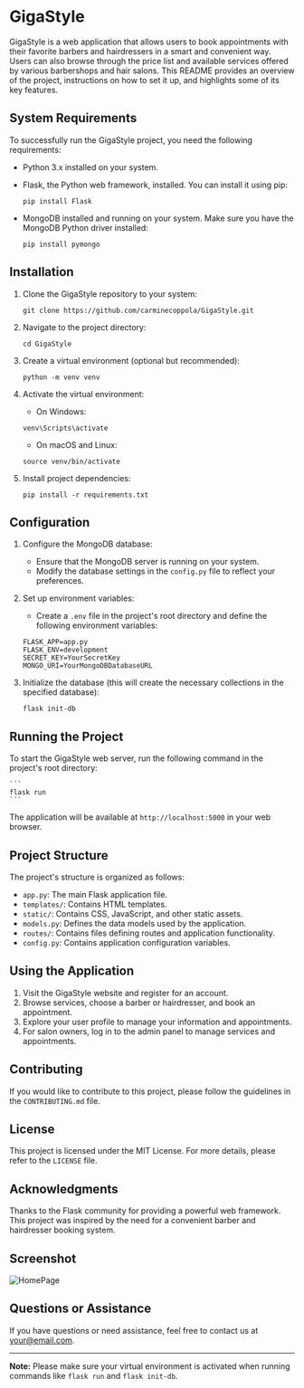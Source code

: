 # GigaStyle

GigaStyle is a web application that allows users to book appointments with their favorite barbers and hairdressers in a smart and convenient way. Users can also browse through the price list and available services offered by various barbershops and hair salons. This README provides an overview of the project, instructions on how to set it up, and highlights some of its key features.

## System Requirements

To successfully run the GigaStyle project, you need the following requirements:

- Python 3.x installed on your system.
- Flask, the Python web framework, installed. You can install it using pip:

    ```
    pip install Flask
    ```

- MongoDB installed and running on your system. Make sure you have the MongoDB Python driver installed:

    ```
    pip install pymongo
    ```

## Installation

1. Clone the GigaStyle repository to your system:

    ```
    git clone https://github.com/carminecoppola/GigaStyle.git
    ```

2. Navigate to the project directory:

    ```
    cd GigaStyle
    ```

3. Create a virtual environment (optional but recommended):

    ```
    python -m venv venv
    ```

4. Activate the virtual environment:

    - On Windows:

    ```
    venv\Scripts\activate
    ```

    - On macOS and Linux:

    ```
    source venv/bin/activate
    ```

5. Install project dependencies:

    ```
    pip install -r requirements.txt
    ```

## Configuration

1. Configure the MongoDB database:
    - Ensure that the MongoDB server is running on your system.
    - Modify the database settings in the `config.py` file to reflect your preferences.

2. Set up environment variables:
    - Create a `.env` file in the project's root directory and define the following environment variables:

    ```
    FLASK_APP=app.py
    FLASK_ENV=development
    SECRET_KEY=YourSecretKey
    MONGO_URI=YourMongoDBDatabaseURL
    ```

3. Initialize the database (this will create the necessary collections in the specified database):

    ```
    flask init-db
    ```

## Running the Project

To start the GigaStyle web server, run the following command in the project's root directory:

    ```
    flask run
    ```


The application will be available at `http://localhost:5000` in your web browser.

## Project Structure

The project's structure is organized as follows:

- `app.py`: The main Flask application file.
- `templates/`: Contains HTML templates.
- `static/`: Contains CSS, JavaScript, and other static assets.
- `models.py`: Defines the data models used by the application.
- `routes/`: Contains files defining routes and application functionality.
- `config.py`: Contains application configuration variables.

## Using the Application

1. Visit the GigaStyle website and register for an account.
2. Browse services, choose a barber or hairdresser, and book an appointment.
3. Explore your user profile to manage your information and appointments.
4. For salon owners, log in to the admin panel to manage services and appointments.

## Contributing

If you would like to contribute to this project, please follow the guidelines in the `CONTRIBUTING.md` file.

## License

This project is licensed under the MIT License. For more details, please refer to the `LICENSE` file.

## Acknowledgments

Thanks to the Flask community for providing a powerful web framework. This project was inspired by the need for a convenient barber and hairdresser booking system.

## Screenshot

![HomePage](https://github.com/carminecoppola/GigaStyle/assets/74236426/a50a6fc7-12d6-4033-acf0-adf38ee9c791)

## Questions or Assistance

If you have questions or need assistance, feel free to contact us at [your@email.com](mailto:your@email.com).

---

**Note:** Please make sure your virtual environment is activated when running commands like `flask run` and `flask init-db`.
